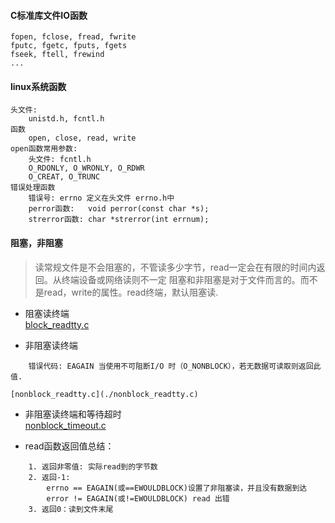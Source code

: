 #### C标准库文件IO函数
```
fopen, fclose, fread, fwrite
fputc, fgetc, fputs, fgets
fseek, ftell, frewind
...
```

#### linux系统函数
```
头文件:
    unistd.h, fcntl.h
函数
    open, close, read, write
open函数常用参数:
    头文件: fcntl.h
    O_RDONLY, O_WRONLY, O_RDWR
    O_CREAT, O_TRUNC
错误处理函数
    错误号: errno 定义在头文件 errno.h中
    perror函数:   void perror(const char *s);
    strerror函数: char *strerror(int errnum);
```

#### 阻塞，非阻塞
> 读常规文件是不会阻塞的，不管读多少字节，read一定会在有限的时间内返回。从终端设备或网络读则不一定
> 阻塞和非阻塞是对于文件而言的。而不是read，write的属性。read终端，默认阻塞读.

- 阻塞读终端  
    [block_readtty.c](./block_readtty.c)  

- 非阻塞读终端  
```
    错误代码: EAGAIN 当使用不可阻断I/O 时（O_NONBLOCK），若无数据可读取则返回此值.   
```
    [nonblock_readtty.c](./nonblock_readtty.c)  

- 非阻塞读终端和等待超时   
    [nonblock_timeout.c](./nonblock_timeout.c)  

- read函数返回值总结：  
```
    1. 返回非零值: 实际read到的字节数  
    2. 返回-1:  
        errno == EAGAIN(或==EWOULDBLOCK)设置了非阻塞读，并且没有数据到达  
        error != EAGAIN(或!=EWOULDBLOCK) read 出错  
    3. 返回0：读到文件末尾
```

